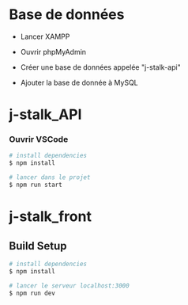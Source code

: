 
# Base de données

- Lancer XAMPP

- Ouvrir phpMyAdmin

- Créer une base de données appelée "j-stalk-api"

- Ajouter la base de donnée à MySQL

# j-stalk_API


### Ouvrir VSCode
```bash
# install dependencies
$ npm install

# lancer dans le projet
$ npm run start
```


# j-stalk_front

## Build Setup 

```bash
# install dependencies
$ npm install

# lancer le serveur localhost:3000
$ npm run dev
```
